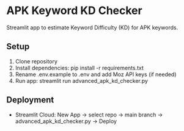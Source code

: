 # APK Keyword KD Checker

Streamlit app to estimate Keyword Difficulty (KD) for APK keywords.

## Setup
1. Clone repository
2. Install dependencies: pip install -r requirements.txt
3. Rename .env.example to .env and add Moz API keys (if needed)
4. Run app: streamlit run advanced_apk_kd_checker.py

## Deployment
- Streamlit Cloud: New App → select repo → main branch → advanced_apk_kd_checker.py → Deploy
